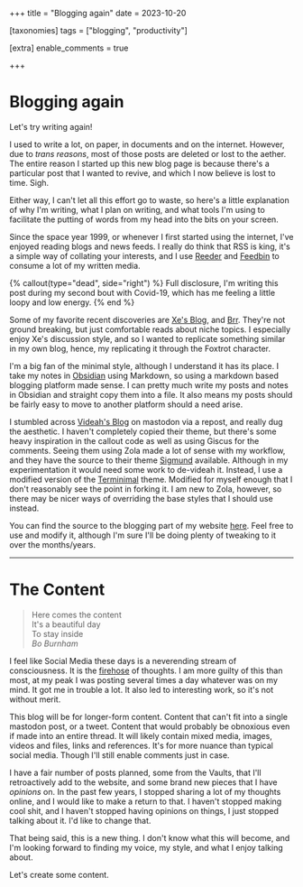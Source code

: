 +++
title = "Blogging again"
date = 2023-10-20

[taxonomies]
tags = ["blogging", "productivity"]

[extra]
enable_comments = true

+++


# Blogging again

Let's try writing again!

I used to write a lot, on paper, in documents and on the internet. However, due to *trans reasons*, most of those posts are deleted or lost to the aether. The entire reason I started up this new blog page is because there's a particular post that I wanted to revive, and which I now believe is lost to time. Sigh.

Either way, I can't let all this effort go to waste, so here's a little explanation of why I'm writing, what I plan on writing, and what tools I'm
using to facilitate the putting of words from my head into the bits on your screen.

<!-- more -->

Since the space year 1999, or whenever I first started using the internet, I've enjoyed reading blogs and news feeds. I really do think that 
RSS is king, it's a simple way of collating your interests, and I use [Reeder](https://reederapp.com) and [Feedbin](https://feedbin.com) to consume
a lot of my written media.

{% callout(type="dead", side="right") %}
Full disclosure, I'm writing this post during my second bout with Covid-19, which has me feeling a little loopy and low energy. 
{% end %}

Some of my favorite recent discoveries are [Xe's Blog](http://xeiaso.net/blog/), and [Brr](https://brr.fyi). They're not ground breaking, but just comfortable reads about niche topics. I especially enjoy Xe's discussion style, and so I wanted to replicate something similar in my own blog, hence, my replicating it through the Foxtrot character.

I'm a big fan of the minimal style, although I understand it has its place. I take my notes in [Obsidian](https://obsidian.md) using Markdown, so using a markdown based blogging platform made sense. I can pretty much write my posts and notes in Obsidian and straight copy them into a file. It also means my posts should be fairly easy to move to another platform should a need arise.

I stumbled across [Videah's Blog](https://blog.videah.net) on mastodon via a repost, and really dug the aesthetic. I haven't completely copied their theme, but there's some heavy inspiration in the callout code as well as using Giscus for the comments. Seeing them using Zola made a lot of sense with my workflow, and they have the source to their theme [Sigmund](https://github.com/videah/sigmund/) available. Although in my experimentation it would need some work to de-videah it. Instead, I use a modified version of the [Terminimal](https://github.com/pawroman/zola-theme-terminimal/) theme. Modified for myself enough that I don't reasonably see the point in forking it. I am new to Zola, however, so there may be nicer ways of overriding the base styles that I should use instead.

You can find the source to the blogging part of my website [here](https://github.com/foxtrotluna/web-foxtrotluna-blog). Feel free to use and modify it, although I'm sure I'll be doing plenty of tweaking to it over the months/years.

---

# The Content

> Here comes the content  
It's a beautiful day  
To stay inside  
*Bo Burnham*

I feel like Social Media these days is a neverending stream of consciousness. It is the [firehose](https://www.pubnub.com/learn/glossary/firehose-api/) of thoughts. I am more guilty of this than most, at my peak I was posting several times a day whatever was on my mind. It got me in trouble a lot. It also led to interesting work, so it's not without merit.

This blog will be for longer-form content. Content that can't fit into a single mastodon post, or a tweet. Content that would probably be obnoxious even if made into an entire thread. It will likely contain mixed media, images, videos and files, links and references. It's for more nuance than typical social media. Though I'll still enable comments just in case.

I have a fair number of posts planned, some from the Vaults, that I'll retroactively add to the website, and some brand new pieces that I have *opinions* on. In the past few years, I stopped sharing a lot of my thoughts online, and I would like to make a return to that. I haven't stopped making cool shit, and I haven't stopped having opinions on things, I just stopped talking about it. I'd like to change that.

That being said, this is a new thing. I don't know what this will become, and I'm looking forward to finding my voice, my style, and what I enjoy talking about.

Let's create some content.